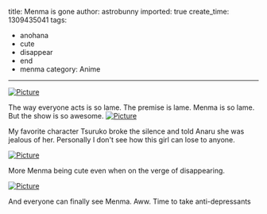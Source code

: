 title: Menma is gone
author: astrobunny
imported: true
create_time: 1309435041
tags:
- anohana
- cute
- disappear
- end
- menma
category: Anime
---
 [![](wp-uploads/2011/06/wpid-Doki-Ano-Hi-Mita-Hana-no-Namae-o-Bokutachi-wa-Mada-Shiranai.-11-1280x720-h264-AAC-E09B4158_0-500x281.jpg "Picture")](/images/wp-uploads/2011/06/wpid-Doki-Ano-Hi-Mita-Hana-no-Namae-o-Bokutachi-wa-Mada-Shiranai.-11-1280x720-h264-AAC-E09B4158_0.jpg)  
  
The way everyone acts is so lame. The premise is lame. Menma is so lame. But the show is so awesome.<!--more--> [![](wp-uploads/2011/06/wpid-Doki-Ano-Hi-Mita-Hana-no-Namae-o-Bokutachi-wa-Mada-Shiranai.-11-1280x720-h264-AAC-E09B4158_2-500x281.jpg "Picture")](/images/wp-uploads/2011/06/wpid-Doki-Ano-Hi-Mita-Hana-no-Namae-o-Bokutachi-wa-Mada-Shiranai.-11-1280x720-h264-AAC-E09B4158_2.jpg)  
  
My favorite character Tsuruko broke the silence and told Anaru she was jealous of her. Personally I don't see how this girl can lose to anyone.  
  
 [![](wp-uploads/2011/06/wpid-Doki-Ano-Hi-Mita-Hana-no-Namae-o-Bokutachi-wa-Mada-Shiranai.-11-1280x720-h264-AAC-E09B4158_3-500x281.jpg "Picture")](/images/wp-uploads/2011/06/wpid-Doki-Ano-Hi-Mita-Hana-no-Namae-o-Bokutachi-wa-Mada-Shiranai.-11-1280x720-h264-AAC-E09B4158_3.jpg)  
  
More Menma being cute even when on the verge of disappearing.  
  
 [![](wp-uploads/2011/06/wpid-Doki-Ano-Hi-Mita-Hana-no-Namae-o-Bokutachi-wa-Mada-Shiranai.-11-1280x720-h264-AAC-E09B4158_4-500x281.jpg "Picture")](/images/wp-uploads/2011/06/wpid-Doki-Ano-Hi-Mita-Hana-no-Namae-o-Bokutachi-wa-Mada-Shiranai.-11-1280x720-h264-AAC-E09B4158_4.jpg)  
  
And everyone can finally see Menma. Aww. Time to take anti-depressants